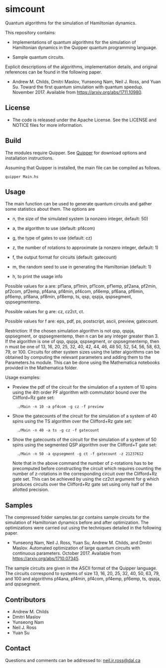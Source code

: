 # simcount

Quantum algorithms for the simulation of Hamiltonian dynamics.

This repository contains:

* Implementations of quantum algorithms for the simulation of
  Hamiltonian dynamics in the Quipper quantum programming language.

* Sample quantum circuits.

Explicit descriptions of the algorithms, implementation details, and
original references can be found in the following paper.

* Andrew M. Childs, Dmitri Maslov, Yunseong Nam, Neil J. Ross, and
  Yuan Su. Toward the first quantum simulation with quantum
  speedup. November 2017. Available from
  https://arxiv.org/abs/1711.10980.

## License

* The code is released under the Apache License. See the LICENSE and
  NOTICE files for more information.

## Build

The modules require Quipper. See
[Quipper](http://www.mathstat.dal.ca/~selinger/quipper/) for download
options and installation instructions.

Assuming that Quipper is installed, the main file can be compiled as
follows.

    quipper Main.hs

## Usage

The main function can be used to generate quantum circuits and gather
some statistics about them. The options are

* n, the size of the simulated system (a nonzero integer, default: 50)

* a, the algorithm to use (default: pf4com)

* g, the type of gates to use (default: cz)

* z, the number of rotations to approximate (a nonzero integer,
  default: 1)

* f, the output format for circuits (default: gatecount)

* m, the random seed to use in generating the Hamiltonian (default: 1)

* h, to print the usage info

Possible values for a are: pf1ana, pf1min, pf1com, pf1emp, pf2ana,
pf2min, pf2com, pf2emp, pf4ana, pf4min, pf4com, pf4emp, pf6ana,
pf6min, pf6emp, pf8ana, pf8min, pf8emp, ts, qsp, qspja, qspsegment,
qspsegmentemp.

Possible values for g are: cz, cz2ct, ct.

Possible values for f are: eps, pdf, ps, postscript, ascii, preview,
gatecount.

Restriction: If the chosen simulation algorithm is not qsp, qspja,
qspsegment, or qspsegmentemp, then n can be any integer greater than
3. If the algorithm is one of qsp, qspja, qspsegment, or
qspsegmentemp, then n must be one of 13, 16, 20, 25, 32, 40, 42, 44,
46, 48 50, 52, 54, 56, 58, 63, 79, or 100. Circuits for other system
sizes using the latter algorithms can be obtained by computing the
relevant parameters and adding them to the Parameters.hs module. This
can be done using the Mathematica notebooks provided in the
Mathematica folder.

Usage examples:

* Preview the pdf of the circuit for the simulation of a system of 10
  spins using the 4th order PF algorithm with commutator bound over
  the Clifford+Rz gate set:

        ./Main -n 10 -a pf4com -g cz -f preview

* Show the gatecounts of the circuit for the simulation of a system of
  40 spins using the TS algorithm over the Clifford+Rz gate set:

        ./Main -n 40 -a ts -g cz -f gatecount

* Show the gatecounts of the circuit for the simulation of a system of
  50 spins using the segmented QSP algorithm over the Clifford+T gate
  set:

        ./Main -n 50 -a qspsegment -g ct -f gatecount -z 21237612

  Note that in the above command the number of z-rotations has to be
  precomputed before constructing the circuit which requires counting
  the number of z-rotations in the corresponding circuit over the
  Clifford+Rz gate set. This can be achieved by using the cz2ct
  argument for g which produces circuits over the Clifford+Rz gate set
  using only half of the allotted precision.

## Samples

The compressed folder samples.tar.gz contains sample circuits for the
simulation of Hamiltonian dynamics before and after optimization. The
optimizations were carried out using the techniques detailed in the
following paper.

* Yunseong Nam, Neil J. Ross, Yuan Su, Andrew M. Childs, and Dmitri
  Maslov. Automated optimization of large quantum circuits with
  continuous parameters. October 2017. Available from
  https://arxiv.org/abs/1710.07345.

The sample circuits are given in the ASCII format of the Quipper
language. The circuits correspond to systems of size 13, 16, 20, 25,
32, 40, 50, 63, 79, and 100 and algorithms pf4ana, pf4min, pf4com,
pf4emp, pf6emp, ts, qspja, and qspsegment.

## Contributors

* Andrew M. Childs
* Dmitri Maslov
* Yunseong Nam
* Neil J. Ross
* Yuan Su

## Contact

Questions and comments can be addressed to: neil.jr.ross@dal.ca